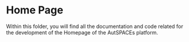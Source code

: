 # Home Page

Within this folder, you will find all the documentation and code related for the development of the Homepage of the AutSPACEs platform. 

